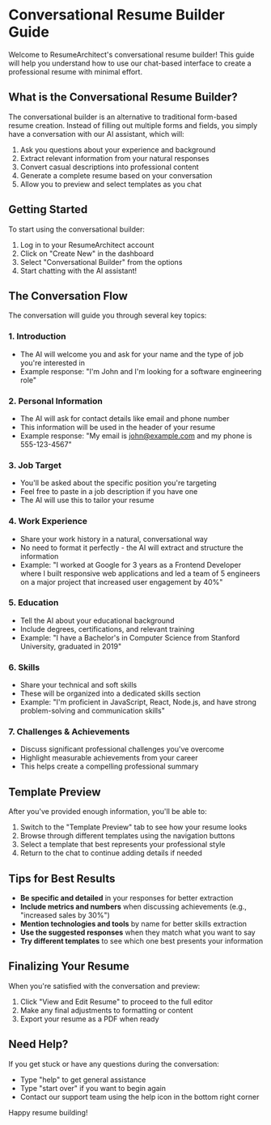 # Conversational Resume Builder Guide

Welcome to ResumeArchitect's conversational resume builder! This guide will help you understand how to use our chat-based interface to create a professional resume with minimal effort.

## What is the Conversational Resume Builder?

The conversational builder is an alternative to traditional form-based resume creation. Instead of filling out multiple forms and fields, you simply have a conversation with our AI assistant, which will:

1. Ask you questions about your experience and background
2. Extract relevant information from your natural responses
3. Convert casual descriptions into professional content
4. Generate a complete resume based on your conversation
5. Allow you to preview and select templates as you chat

## Getting Started

To start using the conversational builder:

1. Log in to your ResumeArchitect account
2. Click on "Create New" in the dashboard
3. Select "Conversational Builder" from the options
4. Start chatting with the AI assistant!

## The Conversation Flow

The conversation will guide you through several key topics:

### 1. Introduction
- The AI will welcome you and ask for your name and the type of job you're interested in
- Example response: "I'm John and I'm looking for a software engineering role"

### 2. Personal Information
- The AI will ask for contact details like email and phone number
- This information will be used in the header of your resume
- Example response: "My email is john@example.com and my phone is 555-123-4567"

### 3. Job Target
- You'll be asked about the specific position you're targeting
- Feel free to paste in a job description if you have one
- The AI will use this to tailor your resume

### 4. Work Experience
- Share your work history in a natural, conversational way
- No need to format it perfectly - the AI will extract and structure the information
- Example: "I worked at Google for 3 years as a Frontend Developer where I built responsive web applications and led a team of 5 engineers on a major project that increased user engagement by 40%"

### 5. Education
- Tell the AI about your educational background
- Include degrees, certifications, and relevant training
- Example: "I have a Bachelor's in Computer Science from Stanford University, graduated in 2019"

### 6. Skills
- Share your technical and soft skills
- These will be organized into a dedicated skills section
- Example: "I'm proficient in JavaScript, React, Node.js, and have strong problem-solving and communication skills"

### 7. Challenges & Achievements
- Discuss significant professional challenges you've overcome
- Highlight measurable achievements from your career
- This helps create a compelling professional summary

## Template Preview

After you've provided enough information, you'll be able to:

1. Switch to the "Template Preview" tab to see how your resume looks
2. Browse through different templates using the navigation buttons
3. Select a template that best represents your professional style
4. Return to the chat to continue adding details if needed

## Tips for Best Results

- **Be specific and detailed** in your responses for better extraction
- **Include metrics and numbers** when discussing achievements (e.g., "increased sales by 30%")
- **Mention technologies and tools** by name for better skills extraction
- **Use the suggested responses** when they match what you want to say
- **Try different templates** to see which one best presents your information

## Finalizing Your Resume

When you're satisfied with the conversation and preview:

1. Click "View and Edit Resume" to proceed to the full editor
2. Make any final adjustments to formatting or content
3. Export your resume as a PDF when ready

## Need Help?

If you get stuck or have any questions during the conversation:
- Type "help" to get general assistance
- Type "start over" if you want to begin again
- Contact our support team using the help icon in the bottom right corner

Happy resume building! 